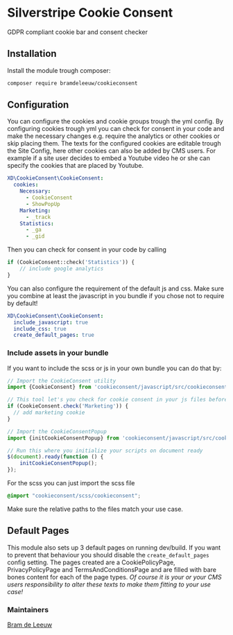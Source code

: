 # Silverstripe Cookie Consent
GDPR compliant cookie bar and consent checker

## Installation
Install the module trough composer:
```bash
composer require bramdeleeuw/cookieconsent
``` 

## Configuration
You can configure the cookies and cookie groups trough the yml config. 
By configuring cookies trough yml you can check for consent in your code and make the necessary changes e.g. require the analytics or other cookies or skip placing them.
The texts for the configured cookies are editable trough the Site Config, here other cookies can also be added by CMS users. 
For example if a site user decides to embed a Youtube video he or she can specify the cookies that are placed by Youtube.   
```yaml
XD\CookieConsent\CookieConsent:
  cookies:
    Necessary:
      - CookieConsent
      - ShowPopUp
    Marketing:
      - _track
    Statistics:
      - _ga
      - _gid
```

Then you can check for consent in your code by calling
```php
if (CookieConsent::check('Statistics')) {
    // include google analytics
}
```

You can also configure the requirement of the default js and css. 
Make sure you combine at least the javascript in you bundle if you chose not to require by default!
```yaml
XD\CookieConsent\CookieConsent:
  include_javascript: true
  include_css: true
  create_default_pages: true
```

### Include assets in your bundle
If you want to include the scss or js in your own bundle you can do that by:
```js
// Import the CookieConsent utility 
import {CookieConsent} from 'cookieconsent/javascript/src/cookieconsent';

// This tool let's you check for cookie consent in your js files before you apply any cookies
if (CookieConsent.check('Marketing')) {
  // add marketing cookie
}

// Import the CookieConsentPopup
import {initCookieConsentPopup} from 'cookieconsent/javascript/src/cookieconsentpopup';

// Run this where you initialize your scripts on document ready
$(document).ready(function () {
    initCookieConsentPopup();
});
```

For the scss you can just import the scss file 
```scss
@import "cookieconsent/scss/cookieconsent";
```
Make sure the relative paths to the files match your use case.

## Default Pages
This module also sets up 3 default pages on running dev/build. 
If you want to prevent that behaviour you should disable the `create_default_pages` config setting.
The pages created are a CookiePolicyPage, PrivacyPolicyPage and TermsAndConditionsPage and are filled with bare bones content for each of the page types.
_Of course it is your or your CMS users responsibility to alter these texts to make them fitting to your use case!_

### Maintainers 
[Bram de Leeuw](http://www.twitter.com/bramdeleeuw)
